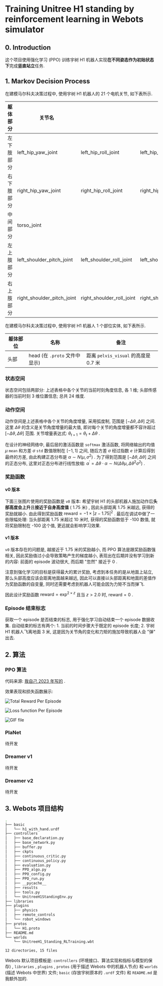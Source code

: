 # Training Unitree H1 standing by reinforcement learning in Webots simulator

## 0. Introduction

这个项目使用强化学习 (PPO) 训练宇树 H1 机器人实现**在不同姿态作为初始状态下**完成**竖直站立**任务.

## 1. Markov Decision Process

在建模马尔科夫决策过程中, 使用宇树 H1 机器人的 21 个电机关节, 如下表所示.

| 躯体部分   | 关节名                     |                           |                          |                   |                   |
| ---------- | -------------------------- | ------------------------- | ------------------------ | ----------------- | ----------------- |
| 左下肢部分 | left_hip_yaw_joint         | left_hip_roll_joint       | left_hip_pitch_joint     | left_knee_joint   | left_ankle_joint  |
| 右下肢部分 | right_hip_yaw_joint        | right_hip_roll_joint      | right_hip_pitch_joint    | right_knee_joint  | right_ankle_joint |
| 中间部分   | torso_joint                |                           |                          |                   |                   |
| 左上肢部分 | left_shoulder_pitch_joint  | left_shoulder_roll_joint  | left_shoulder_yaw_joint  | left_elbow_joint  | left_hand_joint   |
| 右上肢部分 | right_shoulder_pitch_joint | right_shoulder_roll_joint | right_shoulder_yaw_joint | right_elbow_joint | right_hand_joint  |

在建模马尔科夫决策过程中, 使用宇树 H1 机器人 1 个部位实体, 如下表所示.

| 躯体部位 | 名称                          | 备注                                 |
| -------- | ----------------------------- | ------------------------------------ |
| 头部     | head (在 `.proto` 文件中显示) | 距离 `pelvis_visual` 的高度是 0.7 米 |

### 状态空间

状态空间包括两部分: 上述表格中各个关节的当前时刻角度信息, 各 1 维; 头部传感器的当前时刻 3 维位置信息; 总共 24 维度.

### 动作空间

动作空间是上述表格中各个关节的角度增量, 采用弧度制, 范围是 $[-\Delta\theta, \Delta\theta]$ 之间. 这里 $\Delta\theta$ 的含义是关节角度增量的最大值, 即对每个关节的角度增量都不容许超过 $[-\Delta\theta, \Delta\theta]$ 范围. 关节增量表达式: $\theta_{t+1}=\theta_{t}+\Delta\theta$ .

在设计的神经网络中, 最后层的激活函数是 `softmax` 激活函数, 将网络输出的均值 $\mu$ `mean` 和方差 $\sigma$  `std` 数值限制在 $[-1,1]$ 之间, 随后方差 $\sigma$ 经过指数 $e$ 计算后得到最终的方差, 由此构建正态分布是 $\alpha\sim N(\mu,\sigma^{2})$ . 为了得到范围是 $[-\Delta\theta, \Delta\theta]$ 之间的正态分布, 这里对正态分布进行线性放缩: $\alpha^{\prime}=\Delta\theta\cdot\alpha\sim N(\Delta\theta\mu,\Delta\theta^{2}\sigma^{2})$ .

### 奖励函数

#### v0 版本

下面三张图片使用的奖励函数是 `v0` 版本: 希望宇树 H1 的头部机器人施加动作后**头部高度会上升**且**接近于自身高度值** ( 1.75 米) , 因此头部距离 1.75 米越远, 获得的奖励就越小. 由此得到奖励函数 $\text{reward} = -1\times|z - 1.75|^{2}$ . 最后在调试中做了一些限幅处理: 当头部距离 1.75 米超过 10 米时, 获得的奖励函数低于 -100 数值, 就将奖励限制在 -100 这个值, 更远就会影响学习效果.

#### v1 版本

`v0` 版本存在的问题是, 越接近于 1.75 米的奖励越小, 而 PPO 算法是跟奖励函数强相关, 因此奖励值过小会导致策略产生的梯度越小, 表现出在后期并没有学习到新的内容: 前面的 episode 波动很大, 而后期 "忽然" 接近于 0 .

注意到强化学习的目标是获得最大的累计奖励, 考虑到本任务的是从地面上站立, 那么头部高度应该会距离地面越来越远, 因此可以直接以头部距离和地面的差值作为奖励函数的自变量, 同时还需要考虑到机器人可能会因为力矩不当而弹飞.

因此设计奖励函数 $\text{reward}=\exp^{2\times z}$ 且当 $z > 2.0$ 时, $\text{reward}=0$ .

### Episode 结束标志

获取一个 episode 是否结束的标志, 用于强化学习自动结束一个 episode 数据收集. 自动结束的标志有两个: 1. 当前的时间步骤大于既定的 episode 长度; 2. 宇树 H1 机器人飞离地面 3 米, 这是因为关节角的变化和力矩的施加导致机器人会 "弹" 出去.

## 2. 算法

### PPO 算法

代码来源: [我自己 2023 年写的](https://github.com/JinbiaoZhu/BasicReinforcementLearning.git) .

效果表现和损失函数展示:

![Total Reward Per Episode](https://github.com/JinbiaoZhu/Unitree_H1_Webots/blob/main/controllers/results/ppo/UnitreeH1_Standing-20240722122807.png?raw=true)

![Loss function Per Episode](https://github.com/JinbiaoZhu/Unitree_H1_Webots/blob/main/controllers/results/ppo/UnitreeH1_Standing-20240722104334.png-loss.png?raw=true)

![GIF file](https://github.com/JinbiaoZhu/Unitree_H1_Webots/blob/main/controllers/record/ppo/actor_20240722134709.gif?raw=true)

### PlaNet

待开发

### Dreamer v1

待开发

### Dreamer v2

待开发

## 3. Webots 项目结构

```bash
.
├── basic
│   └── h1_with_hand.urdf
├── controllers
│   ├── base_declaration.py
│   ├── base_network.py
│   ├── buffer.py
│   ├── ckpts
│   ├── continuous_critic.py
│   ├── continuous_policy.py
│   ├── evaluation.py
│   ├── PPO_algo.py
│   ├── PPO_config.py
│   ├── PPO_run.py
│   ├── __pycache__
│   ├── results
│   ├── tools.py
│   └── UnitreeH1StandingEnv.py
├── libraries
├── plugins
│   ├── physics
│   ├── remote_controls
│   └── robot_windows
├── protos
│   └── H1.proto
├── README.md
└── worlds
    └── UnitreeH1_Standing_RLTraining.wbt

12 directories, 15 files
```

Webots 默认项目模板是: `controllers` (环境接口、算法实现和指标与模型的保存) , `libraries` , `plugins` , `protos` (用于描述 Webots 中的机器人节点) 和 `worlds` (描述 Webots 中世界) 文件; `basic` (存放宇树原本的 `.urdf` 文件) 和 `README.md` 是我额外加的.

